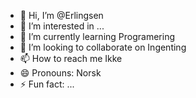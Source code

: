 - 👋 Hi, I’m @Erlingsen
- 👀 I’m interested in ...
- 🌱 I’m currently learning Programering
- 💞️ I’m looking to collaborate on Ingenting
- 📫 How to reach me Ikke
- 😄 Pronouns: Norsk
- ⚡ Fun fact: ...

<!---
Erlingsen/Erlingsen is a ✨ special ✨ repository because its `README.md` (this file) appears on your GitHub profile.
You can click the Preview link to take a look at your changes.
--->
